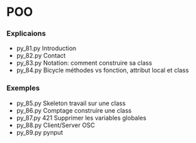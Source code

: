 # POO

### Explicaions
* py_81.py Introduction
* py_82.py Contact
* py_83.py Notation: comment construire sa class
* py_84.py Bicycle méthodes vs fonction, attribut local et class


### Exemples

* py_85.py Skeleton travail sur une class
* py_86.py Comptage construire une class
* py_87.py 421 Supprimer les variables globales
* py_88.py Client/Server OSC
* py_89.py pynput
